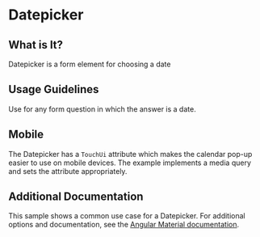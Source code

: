 # Datepicker

## What is It?
Datepicker is a form element for choosing a date

## Usage Guidelines
Use for any form question in which the answer is a date.

## Mobile
The Datepicker has a `TouchUi` attribute which makes the calendar pop-up easier to use on mobile devices.  The example implements a media query and sets the attribute appropriately.

## Additional Documentation
This sample shows a common use case for a Datepicker.  For additional options and documentation, see the [Angular Material documentation](https://material.angular.io/components/datepicker/overview).
